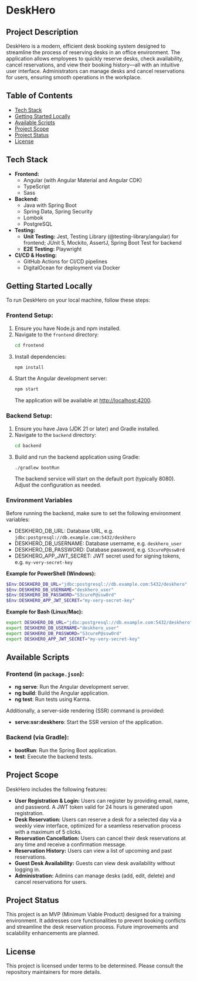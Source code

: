 # DeskHero

## Project Description
DeskHero is a modern, efficient desk booking system designed to streamline the process of reserving desks in an office environment. The application allows employees to quickly reserve desks, check availability, cancel reservations, and view their booking history—all with an intuitive user interface. Administrators can manage desks and cancel reservations for users, ensuring smooth operations in the workplace.

## Table of Contents
- [Tech Stack](#tech-stack)
- [Getting Started Locally](#getting-started-locally)
- [Available Scripts](#available-scripts)
- [Project Scope](#project-scope)
- [Project Status](#project-status)
- [License](#license)

## Tech Stack
- **Frontend:**
  - Angular (with Angular Material and Angular CDK)
  - TypeScript
  - Sass
- **Backend:**
  - Java with Spring Boot
  - Spring Data, Spring Security
  - Lombok
  - PostgreSQL
- **Testing:**
  - **Unit Testing:** Jest, Testing Library (@testing-library/angular) for frontend; JUnit 5, Mockito, AssertJ, Spring Boot Test for backend
  - **E2E Testing:** Playwright
- **CI/CD & Hosting:**
  - GitHub Actions for CI/CD pipelines
  - DigitalOcean for deployment via Docker

## Getting Started Locally
To run DeskHero on your local machine, follow these steps:

### Frontend Setup:
1. Ensure you have Node.js and npm installed.
2. Navigate to the `frontend` directory:
   ```bash
   cd frontend
   ```
3. Install dependencies:
   ```bash
   npm install
   ```
4. Start the Angular development server:
   ```bash
   npm start
   ```
   The application will be available at [http://localhost:4200](http://localhost:4200).

### Backend Setup:
1. Ensure you have Java (JDK 21 or later) and Gradle installed.
2. Navigate to the `backend` directory:
   ```bash
   cd backend
   ```
3. Build and run the backend application using Gradle:
   ```bash
   ./gradlew bootRun
   ```
   The backend service will start on the default port (typically 8080). Adjust the configuration as needed.

### Environment Variables
Before running the backend, make sure to set the following environment variables:

- DESKHERO_DB_URL: Database URL, e.g. `jdbc:postgresql://db.example.com:5432/deskhero`
- DESKHERO_DB_USERNAME: Database username, e.g. `deskhero_user`
- DESKHERO_DB_PASSWORD: Database password, e.g. `S3cureP@ssw0rd`
- DESKHERO_APP_JWT_SECRET: JWT secret used for signing tokens, e.g. `my-very-secret-key`

**Example for PowerShell (Windows):**
```powershell
$Env:DESKHERO_DB_URL="jdbc:postgresql://db.example.com:5432/deskhero"
$Env:DESKHERO_DB_USERNAME="deskhero_user"
$Env:DESKHERO_DB_PASSWORD="S3cureP@ssw0rd"
$Env:DESKHERO_APP_JWT_SECRET="my-very-secret-key"
```

**Example for Bash (Linux/Mac):**
```bash
export DESKHERO_DB_URL="jdbc:postgresql://db.example.com:5432/deskhero"
export DESKHERO_DB_USERNAME="deskhero_user"
export DESKHERO_DB_PASSWORD="S3cureP@ssw0rd"
export DESKHERO_APP_JWT_SECRET="my-very-secret-key"
```

## Available Scripts

### Frontend (in `package.json`):
- **ng serve**: Run the Angular development server.
- **ng build**: Build the Angular application.
- **ng test**: Run tests using Karma.

Additionally, a server-side rendering (SSR) command is provided:
- **serve:ssr:deskhero**: Start the SSR version of the application.

### Backend (via Gradle):
- **bootRun**: Run the Spring Boot application.
- **test**: Execute the backend tests.

## Project Scope
DeskHero includes the following features:
- **User Registration & Login:** Users can register by providing email, name, and password. A JWT token valid for 24 hours is generated upon registration.
- **Desk Reservation:** Users can reserve a desk for a selected day via a weekly view interface, optimized for a seamless reservation process with a maximum of 5 clicks.
- **Reservation Cancellation:** Users can cancel their desk reservations at any time and receive a confirmation message.
- **Reservation History:** Users can view a list of upcoming and past reservations.
- **Guest Desk Availability:** Guests can view desk availability without logging in.
- **Administration:** Admins can manage desks (add, edit, delete) and cancel reservations for users.

## Project Status
This project is an MVP (Minimum Viable Product) designed for a training environment. It addresses core functionalities to prevent booking conflicts and streamline the desk reservation process. Future improvements and scalability enhancements are planned.

## License
This project is licensed under terms to be determined. Please consult the repository maintainers for more details. 
